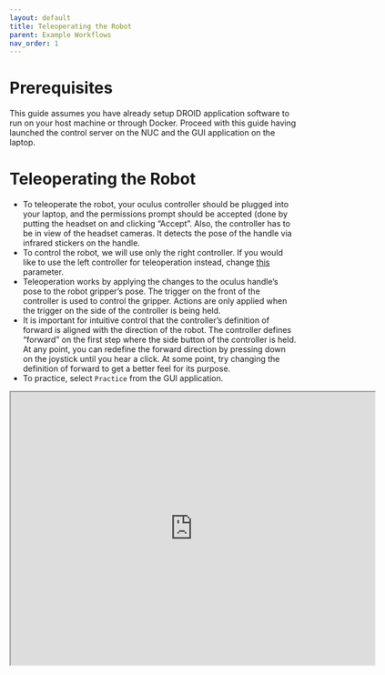 ```yaml
---
layout: default
title: Teleoperating the Robot
parent: Example Workflows
nav_order: 1
---
```


# Prerequisites

This guide assumes you have already setup DROID application software to run on your host machine or through Docker. Proceed with this guide having launched the control server on the NUC and the GUI application on the laptop.

# Teleoperating the Robot

* To teleoperate the robot, your oculus controller should be plugged into your laptop, and the permissions prompt should be accepted (done by putting the headset on and clicking “Accept”. Also, the controller has to be in view of the headset cameras. It detects the pose of the handle via infrared stickers on the handle.
* To control the robot, we will use only the right controller. If you would like to use the left controller for teleoperation instead, change [this](https://github.com/droid-dataset/droid/blob/5f2f96b5cf9d95dde67fda21a8ab776683aeeae7/droid/controllers/oculus_controller.py#L16) parameter.
* Teleoperation works by applying the changes to the oculus handle’s pose to the robot gripper’s pose. The trigger on the front of the controller is used to control the gripper. Actions are only applied when the trigger on the side of the controller is being held.
* It is important for intuitive control that the controller’s definition of forward is aligned with the direction of the robot. The controller defines “forward” on the first step where the side button of the controller is held. At any point, you can redefine the forward direction by pressing down on the joystick until you hear a click. At some point, try changing the definition of forward to get a better feel for its purpose.
* To practice, select `Practice` from the GUI application.

<iframe src="https://drive.google.com/file/d/1Rg10T5rVaK9m_0BYXq2EkVdNgLpZnj3P/preview" width="640" height="480" allow="autoplay"></iframe>

